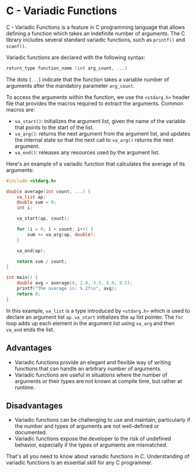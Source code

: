 # C - Variadic Functions

C - Variadic Functions is a feature in C programming language that allows defining a function which takes an indefinite number of arguments. The C library includes several standard variadic functions, such as `printf()` and `scanf()`. 

Variadic functions are declared with the following syntax: 

```C
return_type function_name (int arg_count, ...)
```

The dots (`...`) indicate that the function takes a variable number of arguments after the mandatory parameter `arg_count`. 

To access the arguments within the function, we use the `<stdarg.h>` header file that provides the macros required to extract the arguments. Common macros are:

- `va_start()`: initializes the argument list, given the name of the variable that points to the start of the list.
- `va_arg()`: returns the next argument from the argument list, and updates the internal state so that the next call to `va_arg()` returns the next argument.
- `va_end()`: releases any resources used by the argument list.

Here's an example of a variadic function that calculates the average of its arguments:

```C
#include <stdarg.h>

double average(int count, ...) {
    va_list ap;
    double sum = 0;
    int i;

    va_start(ap, count);

    for (i = 0; i < count; i++) {
        sum += va_arg(ap, double);
    }

    va_end(ap);

    return sum / count;
}

int main() {
    double avg = average(4, 2.0, 3.5, 6.0, 8.5);
    printf("The average is: %.2f\n", avg);
    return 0;
}
```

In this example, `va_list` is a type introduced by `<stdarg.h>` which is used to declare an argument list `ap`. `va_start` initializes the `ap` list pointer. The `for` loop adds up each element in the argument list using `va_arg` and then `va_end` ends the list.

## Advantages 

- Variadic functions provide an elegant and flexible way of writing functions that can handle an arbitrary number of arguments.
- Variadic functions are useful in situations where the number of arguments or their types are not known at compile time, but rather at runtime.

## Disadvantages 

- Variadic functions can be challenging to use and maintain, particularly if the number and types of arguments are not well-defined or documented.
- Variadic functions expose the developer to the risk of undefined behavior, especially if the types of arguments are mismatched.


That's all you need to know about variadic functions in C. Understanding of variadic functions is an essential skill for any C programmer.
